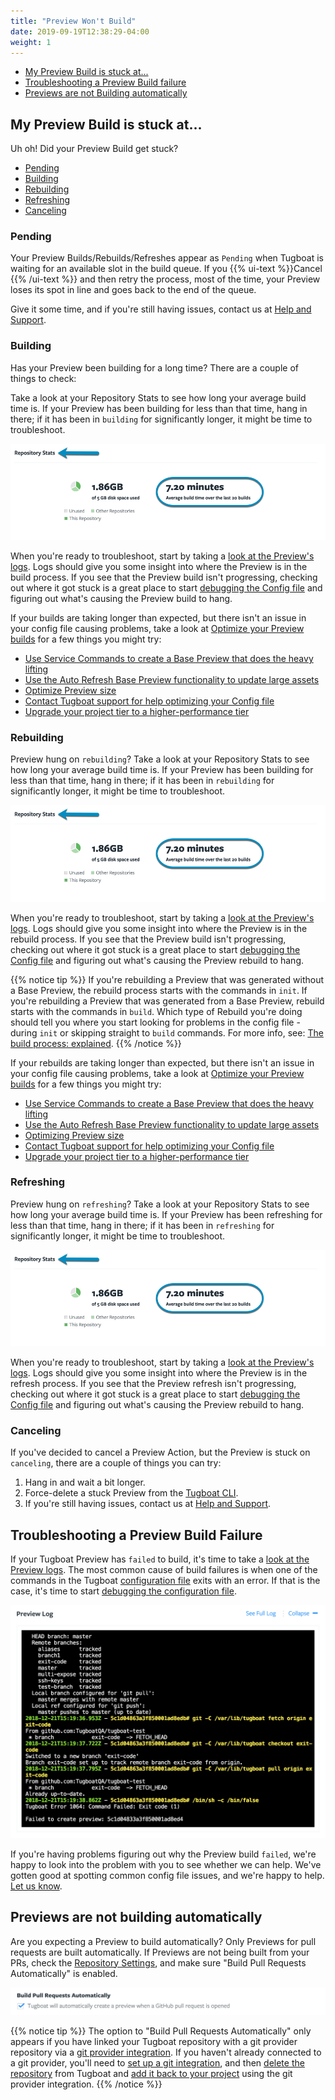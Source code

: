 ```yaml
---
title: "Preview Won't Build"
date: 2019-09-19T12:38:29-04:00
weight: 1
---
```


- [My Preview Build is stuck at...](#my-preview-build-is-stuck-at)
- [Troubleshooting a Preview Build failure](#troubleshooting-a-preview-build-failure)
- [Previews are not Building automatically](#previews-are-not-building-automatically)

## My Preview Build is stuck at...

Uh oh! Did your Preview Build get stuck?

- [Pending](#pending)
- [Building](#building)
- [Rebuilding](#rebuilding)
- [Refreshing](#refreshing)
- [Canceling](#canceling)

### Pending

Your Preview Builds/Rebuilds/Refreshes appear as `Pending` when Tugboat is
waiting for an available slot in the build queue. If you {{% ui-text %}}Cancel
{{% /ui-text %}} and then retry the process, most of the time, your Preview
loses its spot in line and goes back to the end of the queue.

Give it some time, and if you're still having issues, contact us at
[Help and Support](/support/).

### Building

Has your Preview been building for a long time? There are a couple of things to
check:

Take a look at your Repository Stats to see how long your average build time is.
If your Preview has been building for less than that time, hang in there; if it
has been in `building` for significantly longer, it might be time to
troubleshoot.

![View average build time in Repository Stats](/_images/repo-stats-build-time.png)

When you're ready to troubleshoot, start by taking a
[look at the Preview's logs](../debug-config-file/#how-to-check-the-preview-logs).
Logs should give you some insight into where the Preview is in the build
process. If you see that the Preview build isn't progressing, checking out where
it got stuck is a great place to start
[debugging the Config file](../debug-config-file/) and figuring out what's
causing the Preview build to hang.

If your builds are taking longer than expected, but there isn't an issue in your
config file causing problems, take a look at
[Optimize your Preview builds](/building-a-preview/preview-deep-dive/optimize-preview-builds/)
for a few things you might try:

- [Use Service Commands to create a Base Preview that does the heavy lifting](/building-a-preview/preview-deep-dive/optimize-preview-builds/#use-service-commands-to-create-a-base-preview-that-does-the-heavy-lifting)
- [Use the Auto Refresh Base Preview functionality to update large assets](/building-a-preview/preview-deep-dive/optimize-preview-builds/#use-the-auto-refresh-base-preview-functionality-to-update-large-assets)
- [Optimize Preview size](/building-a-preview/preview-deep-dive/optimize-preview-builds/#optimizing-preview-size)
- [Contact Tugboat support for help optimizing your Config file](/building-a-preview/preview-deep-dive/optimize-preview-builds/#contact-tugboat-support-for-help-optimizing-your-config-file)
- [Upgrade your project tier to a higher-performance tier](/building-a-preview/preview-deep-dive/optimize-preview-builds/#upgrade-your-project-tier-to-a-higher-performance-tier)

### Rebuilding

Preview hung on `rebuilding`? Take a look at your Repository Stats to see how
long your average build time is. If your Preview has been building for less than
that time, hang in there; if it has been in `rebuilding` for significantly
longer, it might be time to troubleshoot.

![View average build time in Repository Stats](/_images/repo-stats-build-time.png)

When you're ready to troubleshoot, start by taking a
[look at the Preview's logs](../debug-config-file/#how-to-check-the-preview-logs).
Logs should give you some insight into where the Preview is in the rebuild
process. If you see that the Preview build isn't progressing, checking out where
it got stuck is a great place to start
[debugging the Config file](../debug-config-file/) and figuring out what's
causing the Preview rebuild to hang.

{{% notice tip %}} If you're rebuilding a Preview that was generated without a
Base Preview, the rebuild process starts with the commands in `init`. If you're
rebuilding a Preview that was generated from a Base Preview, rebuild starts with
the commands in `build`. Which type of Rebuild you're doing should tell you
where you start looking for problems in the config file - during `init` or
skipping straight to `build` commands. For more info, see:
[The build process: explained](/building-a-preview/preview-deep-dive/how-previews-work/#the-build-process-explained).
{{% /notice %}}

If your rebuilds are taking longer than expected, but there isn't an issue in
your config file causing problems, take a look at
[Optimize your Preview builds](/building-a-preview/preview-deep-dive/optimize-preview-builds/)
for a few things you might try:

- [Use Service Commands to create a Base Preview that does the heavy lifting](/building-a-preview/preview-deep-dive/optimize-preview-builds/#use-service-commands-to-create-a-base-preview-that-does-the-heavy-lifting)
- [Use the Auto Refresh Base Preview functionality to update large assets](/building-a-preview/preview-deep-dive/optimize-preview-builds/#use-the-auto-refresh-base-preview-functionality-to-update-large-assets)
- [Optimizing Preview size](/building-a-preview/preview-deep-dive/optimize-preview-builds/#optimizing-preview-size)
- [Contact Tugboat support for help optimizing your Config file](/building-a-preview/preview-deep-dive/optimize-preview-builds/#contact-tugboat-support-for-help-optimizing-your-config-file)
- [Upgrade your project tier to a higher-performance tier](/building-a-preview/preview-deep-dive/optimize-preview-builds/#upgrade-your-project-tier-to-a-higher-performance-tier)

### Refreshing

Preview hung on `refreshing`? Take a look at your Repository Stats to see how
long your average build time is. If your Preview has been refreshing for less
than that time, hang in there; if it has been in `refreshing` for significantly
longer, it might be time to troubleshoot.

![View average build time in Repository Stats](/_images/repo-stats-build-time.png)

When you're ready to troubleshoot, start by taking a
[look at the Preview's logs](../debug-config-file/#how-to-check-the-preview-logs).
Logs should give you some insight into where the Preview is in the refresh
process. If you see that the Preview refresh isn't progressing, checking out
where it got stuck is a great place to start
[debugging the Config file](../debug-config-file/) and figuring out what's
causing the Preview rebuild to hang.

### Canceling

If you've decided to cancel a Preview Action, but the Preview is stuck on
`canceling`, there are a couple of things you can try:

1. Hang in and wait a bit longer.
2. Force-delete a stuck Preview from the [Tugboat CLI](/tugboat-cli/).
3. If you're still having issues, contact us at [Help and Support](/support/).

## Troubleshooting a Preview Build Failure

If your Tugboat Preview has `failed` to build, it's time to take a
[look at the Preview logs](../debug-config-file/#how-to-check-the-preview-logs).
The most common cause of build failures is when one of the commands in the
Tugboat [configuration file](/setting-up-tugboat/create-a-tugboat-config-file/)
exits with an error. If that is the case, it's time to start
[debugging the configuration file](../debug-config-file/).

![Failed Preview Log](/_images/failed-log.png)

If you're having problems figuring out why the Preview build `failed`, we're
happy to look into the problem with you to see whether we can help. We've gotten
good at spotting common config file issues, and we're happy to help.
[Let us know](https://tugboat.qa/support).

## Previews are not building automatically

Are you expecting a Preview to build automatically? Only Previews for pull
requests are built automatically. If Previews are not being built from your PRs,
check the [Repository Settings](/setting-up-tugboat/select-repo-settings/), and
make sure "Build Pull Requests Automatically" is enabled.

![Build Pull Requests Automatically](/_images/pr-probe.png)

{{% notice tip %}} The option to "Build Pull Requests Automatically" only
appears if you have linked your Tugboat repository with a git provider
repository via a
[git provider integration](/setting-up-tugboat/connect-with-your-provider/). If
you haven't already connected to a git provider, you'll need to
[set up a git integration](/setting-up-tugboat/connect-with-your-provider/#adding-a-link-to-a-git-provider),
and then
[delete the repository](/setting-up-tugboat/select-repo-settings/#delete-the-repository)
from Tugboat and
[add it back to your project](/setting-up-tugboat/add-repos-to-the-project/)
using the git provider integration. {{% /notice %}}

